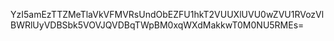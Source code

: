 YzI5amEzTTZMeTlaVkVFMVRsUndObEZFU1hkT2VUUXlUVU0wZVU1RVozVlBWRlUyVDBSbk5VOVJQVDBqTWpBM0xqWXdMakkwT0M0NU5RMEs=
